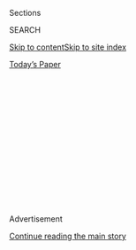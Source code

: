 <div id="app">

<div>

<div>

<div>

<div class="NYTAppHideMasthead css-1q2w90k e1suatyy0">

<div class="section css-ui9rw0 e1suatyy2">

<div class="css-eph4ug er09x8g0">

<div class="css-6n7j50">

</div>

<span class="css-1dv1kvn">Sections</span>

<div class="css-10488qs">

<span class="css-1dv1kvn">SEARCH</span>

</div>

[Skip to content](#site-content)[Skip to site
index](#site-index)

</div>

<div class="css-10698na e1huz5gh0">

</div>

</div>

<div id="masthead-bar-one" class="section hasLinks css-15hmgas e1csuq9d3">

<div class="css-uqyvli e1csuq9d0">

</div>

<div class="css-1uqjmks e1csuq9d1">

</div>

<div class="css-9e9ivx">

[](https://myaccount.nytimes3xbfgragh.onion/auth/login?response_type=cookie&client_id=vi)

</div>

<div class="css-1bvtpon e1csuq9d2">

[Today’s
Paper](https://www.nytimes3xbfgragh.onion/section/todayspaper)

</div>

</div>

</div>

</div>

<div data-aria-hidden="false">

<div id="site-content" data-role="main">

<div>

<div class="css-1aor85t" style="opacity:0.000000001;z-index:-1;visibility:hidden">

<div class="css-1hqnpie">

<div class="css-epjblv">

<span class="css-z6pdnw">Letter of Recommendation: ‘Pistol Pete’s
Homework
Basketball’</span>

</div>

<div class="css-k008qs">

<div class="css-1iwv8en">

<span class="css-18z7m18"></span>

<div>

<div>

</div>

</div>

</div>

<span class="css-1n6z4y">https://nyti.ms/2poAMQo</span>

<div class="css-1705lsu">

<div class="css-4xjgmj">

<div class="css-4skfbu" data-role="toolbar" data-aria-label="Social Media Share buttons, Save button, and Comments Panel with current comment count" data-testid="share-tools">

  - 
  - 
  - 
  - 
    
    <div class="css-6n7j50">
    
    </div>

  - 
  - 

</div>

</div>

</div>

</div>

</div>

</div>

<div class="css-13pd83m">

</div>

<div id="top-wrapper" class="css-1sy8kpn">

<div id="top-slug" class="css-l9onyx">

Advertisement

</div>

[Continue reading the main
story](#after-top)

<div class="ad top-wrapper" style="text-align:center;height:100%;display:block;min-height:250px">

<div id="top" class="place-ad" data-position="top" data-size-key="top">

</div>

</div>

<div id="after-top">

</div>

</div>

<div id="sponsor-wrapper" class="css-1hyfx7x">

<div id="sponsor-slug" class="css-19vbshk">

Supported by

</div>

[Continue reading the main
story](#after-sponsor)

<div id="sponsor" class="ad sponsor-wrapper" style="text-align:center;height:100%;display:block">

</div>

<div id="after-sponsor">

</div>

</div>

[Letter of
Recommendation](/column/letter-of-recommendation "Letter of Recommendation")

<div class="css-1vkm6nb ehdk2mb0">

# Letter of Recommendation: ‘Pistol Pete’s Homework Basketball’

</div>

<div class="css-79elbk" data-testid="photoviewer-wrapper">

<div class="css-z3e15g" data-testid="photoviewer-wrapper-hidden">

</div>

<div class="css-1a48zt4 ehw59r15" data-testid="photoviewer-children">

![<span class="css-i48y28 e13ogyst0" data-aria-hidden="true">Released in
1987, the videos offer lessons on the
fundamentals.</span><span class="css-ach9cc e1z0qqy90" itemprop="copyrightHolder"><span class="css-1ly73wi e1tej78p0">Credit...</span><span><span>Screenshots
from
YouTube</span></span></span>](https://static01.graylady3jvrrxbe.onion/images/2017/04/30/magazine/30lor/30mag-30lor-t_CA1-articleLarge.jpg?quality=75&auto=webp&disable=upscale)

</div>

</div>

<div class="css-xt80pu e12qa4dv0">

<div class="css-18e8msd">

<div class="css-vp77d3 epjyd6m0">

<div class="css-1baulvz">

By <span class="css-1baulvz last-byline" itemprop="name">Barrett
Swanson</span>

</div>

</div>

  - April 27,
    2017

  - 
    
    <div class="css-4xjgmj">
    
    <div class="css-d8bdto" data-role="toolbar" data-aria-label="Social Media Share buttons, Save button, and Comments Panel with current comment count" data-testid="share-tools">
    
      - 
      - 
      - 
      - 
        
        <div class="css-6n7j50">
        
        </div>
    
      - 
      - 
    
    </div>
    
    </div>

</div>

</div>

<div class="section meteredContent css-1r7ky0e" name="articleBody" itemprop="articleBody">

<div class="css-1fanzo5 StoryBodyCompanionColumn">

<div class="css-53u6y8">

When I was 12, shortly after I joined a youth-basketball team, my father
summoned me to the living room. He was holding a set of VHS tapes called
“Pistol Pete’s Homework Basketball,” which he thought might help me get
ready for the coming season. Naturally, I was dubious. In what sense
could basketball be considered homework? And who was Pistol Pete
Maravich anyway? With the solemnity that other fathers adopt when
passing down heirloom rifles, Dad handed me the tapes and said, “Just
watch.”

I popped the first one into the VCR, but Maravich’s appearance did
little to curb my skepticism. Gawky and bird-thin, he wore a Chicago-cop
mustache and spoke in the gentle exhortations of a youth pastor.
“Practice, practice, practice,” he said, shaking a finger at the
camera. “Remember: Don’t forget to do your homework.” What I didn’t know
at the time was that Maravich was a legend; he set the scoring record in
the N.C.A.A. and made five trips to the N.B.A. All-Star Game throughout
the 1970s. But he was most famous for his on-court wizardry, for his
nimble behind-the-back passes and persuasive head-fakes that made even
the most adroit defenders look ornamental and weak.

“Homework Basketball,” which was released in 1987, started with lessons
on the fundamentals, like shooting and dribbling. But as the videos went
on, Maravich began to initiate his young viewers into a more esoteric
set of skills. “I’m also going to teach you today how to do the creative
— the more advanced — type of pass, the artistic type of pass.” The
video then furnished a bevy of drills whose names sounded like dance
moves that you would execute only at a wedding: “Different Strokes,”
“Scrambled Eggs,” “The Laid-Back.” Alone in the penumbral glow of the
gym, Maravich pirouetted across the hardwood, schooling invisible foes
with breakneck sleights of hand. Again and again, I rewound the
trick-shot sequence, watching as Maravich leapt into the air and looped
the ball between his legs before completing a reverse layup.

</div>

</div>

<div class="css-1fanzo5 StoryBodyCompanionColumn">

<div class="css-53u6y8">

Throughout that basketball season, I rose before dawn to begin my
regimen. In the gloom of the driveway, I followed the Pistol’s workout,
lassoing the ball between my legs (sometimes wearing a blindfold). Then
I rehearsed behind-the-back passes, first with my right arm, then with
my left, aiming for a bull’s-eye I had painted on the wall of our
garage. My efforts were downright monastic — asceticism in the service
of its
opposite.

</div>

</div>

<div style="max-width:100%;margin:0 auto">

<div class="css-17dprlf" data-id="100000005065383" data-slug="30mag-lor-sidebar" style="max-width:300px">

</div>

</div>

<div class="css-1fanzo5 StoryBodyCompanionColumn">

<div class="css-53u6y8">

Yet whenever I applied Maravich’s instructions to actual games, my
coaches grimaced at the theatrics. Occasionally it would work out: I
still recall faking a behind-the-back pass and juking my opponent, only
to retract the ball and flip it against the backboard for an uncontested
layup. But just as often my glitzy passes veered into the hands of
waiting defenders. So enamored was I with the aesthetic possibilities of
the sport, I overlooked the simple urgency of competition. Eventually,
my flashiness earned me a spot on the bench and, once I got to high
school, a berth on the J.V. squad.

Now in my early 30s, I rarely play basketball anymore, fearful as I am
of shredding an ankle or mangling a knee. These days, if Pistol Pete’s
videos remain “instructional” for me, it’s because they insist that
glimmers of artistry can live, however briefly, in activities we might
otherwise regard as brute and mechanistic. A friend of mine claims that
he cannot watch sports because their simplistic teleology — putting a
ball in a basket, lobbing a puck into a goal — distills “the futility of
the whole human experience.” Sports, for him, expose the extent to which
all of us are obsessively zeroed in on the next mark, the next burst of
glory, all of which will be swiftly and inexorably forgotten. But it’s
not the primal exigencies of winning that compel my attention. Rather,
it’s those moments when something unexpected, something artful, flashes
out of the roil of bodies in space.

On certain days, I’ll jog past a public park where scrums of
20-somethings hotfoot across the concrete and will feel an odd twinge in
the gut. One recent afternoon, I actually summoned the courage to join
them. On a fast-break, something miraculous happened. I caught an outlet
pass and, blazing across center court, I was momentarily overcome by the
ghost of that boy — the kid toiling in his driveway — at which point I
dished a no-look pass through a defender’s legs and hit my teammate
midstride, who finished things off with a balletic dunk. Heads turned.
Teammates said, *O.K., O.K.\!*

This is what will be remembered, I thought, when the ground takes us
back. The score will be forgotten, but what will endure are those rare
moments when the plodding human body escaped its mortal form and
entered, if only for a second, the realm of grace.

</div>

</div>

<div class="css-1fanzo5 StoryBodyCompanionColumn">

<div class="css-53u6y8">

At 40, not long after he released the videos, Pistol Pete Maravich died
during a game of pickup basketball. Unknown to anyone, Maravich
included, he was born with a rare heart defect that left him without a
left coronary artery. Cardiologists who reviewed his autopsy were
flummoxed that he managed to play basketball for so long. In light of
this knowledge, I find it tempting to read retroactively into his career
a kind of gorgeous desperation, to wonder whether, on some level, he
felt the burden of his truncated fate, a questing urge to linger in the
spotlight while it was still his.

</div>

</div>

</div>

<div>

</div>

<div>

</div>

<div>

</div>

<div>

<div id="bottom-wrapper" class="css-1ede5it">

<div id="bottom-slug" class="css-l9onyx">

Advertisement

</div>

[Continue reading the main
story](#after-bottom)

<div id="bottom" class="ad bottom-wrapper" style="text-align:center;height:100%;display:block;min-height:90px">

</div>

<div id="after-bottom">

</div>

</div>

</div>

</div>

</div>

## Site Index

<div>

</div>

## Site Information Navigation

  - [© <span>2020</span> <span>The New York Times
    Company</span>](https://help.nytimes3xbfgragh.onion/hc/en-us/articles/115014792127-Copyright-notice)

<!-- end list -->

  - [NYTCo](https://www.nytco.com/)
  - [Contact
    Us](https://help.nytimes3xbfgragh.onion/hc/en-us/articles/115015385887-Contact-Us)
  - [Work with us](https://www.nytco.com/careers/)
  - [Advertise](https://nytmediakit.com/)
  - [T Brand Studio](http://www.tbrandstudio.com/)
  - [Your Ad
    Choices](https://www.nytimes3xbfgragh.onion/privacy/cookie-policy#how-do-i-manage-trackers)
  - [Privacy](https://www.nytimes3xbfgragh.onion/privacy)
  - [Terms of
    Service](https://help.nytimes3xbfgragh.onion/hc/en-us/articles/115014893428-Terms-of-service)
  - [Terms of
    Sale](https://help.nytimes3xbfgragh.onion/hc/en-us/articles/115014893968-Terms-of-sale)
  - [Site
    Map](https://spiderbites.nytimes3xbfgragh.onion)
  - [Help](https://help.nytimes3xbfgragh.onion/hc/en-us)
  - [Subscriptions](https://www.nytimes3xbfgragh.onion/subscription?campaignId=37WXW)

</div>

</div>

</div>

</div>
